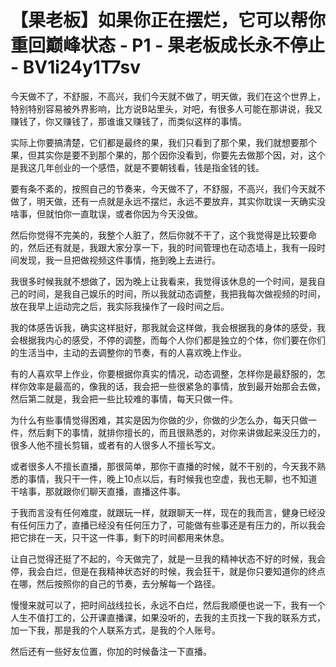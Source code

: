 # 【果老板】如果你正在摆烂，它可以帮你重回巅峰状态 - P1 - 果老板成长永不停止 - BV1i24y1T7sv

今天做不了，不舒服，不高兴，我们今天就不做了，明天做，我们在这个世界上，特别特别容易被外界影响，比方说B站里头，对吧，有很多人可能在那讲说，我又赚钱了，你又赚钱了，那谁谁又赚钱了，而类似这样的事情。

实际上你要搞清楚，它们都是最终的果，我们只看到了那个果，我们就想要那个果，但其实你是要不到那个果的，那个因你没看到，你要先去做那个因，对，这个是我这几年创业的一个感悟，就是不要朝钱看，钱是指金钱的钱。

要有条不紊的，按照自己的节奏来，今天做不了，不舒服，不高兴，我们今天就不做了，明天做，还有一点就是永远不摆烂，永远不要放弃，其实你耽误一天确实没啥事，但就怕你一直耽误，或者你因为今天没做。

然后你觉得不完美的，我整个人脏了，然后你就不干了，这个我觉得是比较要命的，然后还有就是，我跟大家分享一下，我的时间管理也在动态墙上，我有一段时间发现，我一旦把做视频这件事情，拖到晚上去进行。

我很多时候我就不想做了，因为晚上让我看来，我觉得该休息的一个时间，是我自己的时间，是我自己娱乐的时间，所以我就动态调整，我把我每次做视频的时间，放在我早上运动完之后，我实际我操作了一段时间之后。

我的体感告诉我，确实这样挺好，那我就会这样做，我会根据我的身体的感受，我会根据我内心的感受，不停的调整，而每个人你们都是独立的个体，你们要在你们的生活当中，主动的去调整你的节奏，有的人喜欢晚上作业。

有的人喜欢早上作业，你要根据你真实的情况，动态调整，怎样你是最舒服的，怎样你效率是最高的，像我的话，我会把一些很紧急的事情，放到最开始那会去做，然后第二就是，我会把一些比较难的事情，每天只做一件。

为什么有些事情觉得困难，其实是因为你做的少，你做的少怎么办，每天只做一件，然后剩下的事情，就排你擅长的，而且很熟悉的，对你来讲做起来没压力的，很多人他不擅长剪辑，或者有的人很多人不擅长写文。

或者很多人不擅长直播，那很简单，那你干直播的时候，就不干别的，今天我不熟悉的事情，我只干一件，晚上10点以后，有时候我也空虚，我也无聊，也不知道干啥事，那就跟你们聊天直播，直播这件事。

于我而言没有任何难度，就跟玩一样，就跟聊天一样，现在的我而言，健身已经没有任何压力了，直播已经没有任何压力了，可能做有些事还是有压力的，所以我会把它排在一天，只干这一件事，剩下的时间都用来休息。

让自己觉得还挺了不起的，今天做完了，就是一旦我的精神状态不好的时候，我会停，我会白烂，但是在我精神状态好的时候，我会狂干，就是你只要知道你的终点在哪，然后按照你的自己的节奏，去分解每一个路径。

慢慢来就可以了，把时间战线拉长，永远不白烂，然后我顺便也说一下，我有一个人生不值打工的，公开课直播课，如果没听的，去我的主页找一下我的联系方式，加一下我，那是我的个人联系方式，是我的个人账号。

然后还有一些好友位置，你加的时候备注一下直播。